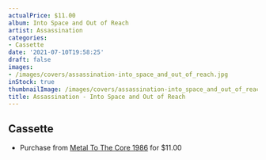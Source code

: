 ```yaml
---
actualPrice: $11.00
album: Into Space and Out of Reach
artist: Assassination
categories:
- Cassette
date: '2021-07-10T19:58:25'
draft: false
images:
- /images/covers/assassination-into_space_and_out_of_reach.jpg
inStock: true
thumbnailImage: /images/covers/assassination-into_space_and_out_of_reach-thumb.jpg
title: Assassination - Into Space and Out of Reach
---
```


## Cassette
* Purchase from [Metal To The Core 1986](https://metaltothecore1986.com/shop/assassination-into-space-and-out-of-reach-cassette/) for $11.00
